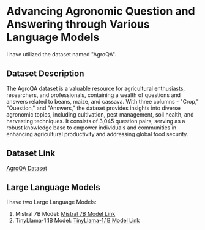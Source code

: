 <h1>Advancing Agronomic Question and Answering through Various Language Models</h1>

<p>I have utilized the dataset named "AgroQA".</p>

<h2>Dataset Description</h2>
<p>The AgroQA dataset is a valuable resource for agricultural enthusiasts, researchers, and professionals, containing a wealth of questions and answers related to beans, maize, and cassava. With three columns - "Crop," "Question," and "Answers," the dataset provides insights into diverse agronomic topics, including cultivation, pest management, soil health, and harvesting techniques. It consists of 3,045 question pairs, serving as a robust knowledge base to empower individuals and communities in enhancing agricultural productivity and addressing global food security.</p>

<h2>Dataset Link</h2>
<p><a href="https://github.com/JonaOmara/AgroQA-Dataset/tree/main">AgroQA Dataset</a></p>

<h2>Large Language Models</h2>
<p>I have two Large Language Models:</p>
<ol>
  <li>Mistral 7B Model: <a href="https://huggingface.co/mistralai/Mistral-7B-v0.1">Mistral 7B Model Link</a></li>
  <li>TinyLlama-1.1B Model: <a href="https://huggingface.co/TinyLlama/TinyLlama-1.1B-Chat-v1.0">TinyLlama-1.1B Model Link</a></li>
</ol>
